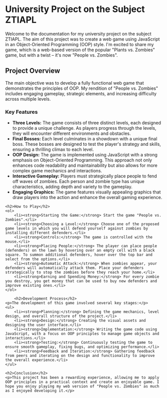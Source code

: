 <h1>University Project on the Subject ZTIAPL</h1>
<p>Welcome to the documentation for my university project on the subject ZTIAPL. The aim of this project was to create a web game using JavaScript in an Object-Oriented Programming (OOP) style. I'm excited to        share my game, which is a web-based version of the popular "Plants vs. Zombies" game, but with a twist – it's now "People vs. Zombies".</p>
    
<h2>Project Overview</h2>
    
<p>The main objective was to develop a fully functional web game that demonstrates the principles of OOP. My rendition of "People vs. Zombies" includes engaging gameplay, strategic elements, and increasing difficulty across multiple levels.</p>

  <h3>Key Features</h3>
    <ul>
        <li><strong>Three Levels:</strong> The game consists of three distinct levels, each designed to provide a unique challenge. As players progress through the levels, they will encounter different environments and obstacles.</li>
        <li><strong>Final Bosses:</strong> Each level culminates in a showdown with a unique final boss. These bosses are designed to test the player's strategy and skills, ensuring a thrilling climax to each level.</li>
        <li><strong>OOP Design:</strong> The game is implemented using JavaScript with a strong emphasis on Object-Oriented Programming. This approach not only enhances code readability and maintainability but also allows for more complex game mechanics and interactions.</li>
        <li><strong>Interactive Gameplay:</strong> Players must strategically place people to fend off waves of zombies. Each person and zombie type has unique characteristics, adding depth and variety to the gameplay.</li>
        <li><strong>Engaging Graphics:</strong> The game features visually appealing graphics that draw players into the action and enhance the overall gaming experience.</li>
    </ul>

    <h2>How to Play</h2>
    <ol>
        <li><strong>Starting the Game:</strong> Start the game "People vs. Zombies".</li>
        <li><strong>Choosing a Level:</strong> Choose one of the proposed game levels in which you will defend yourself against zombies by installing different defenders.</li>
        <li><strong>Controls:</strong> The game is controlled with the mouse.</li>
        <li><strong>Placing People:</strong> The player can place people (defenders) on the lawn by hovering over an empty cell with a black square. To summon additional defenders, hover over the top bar and select from the options.</li>
        <li><strong>Automatic Attack:</strong> When zombies appear, your defenders will automatically attack them. Place your defenders strategically to stop the zombies before they reach your home.</li>
        <li><strong>Earning and Spending Money:</strong> For every zombie you destroy, you get money that can be used to buy new defenders and improve existing ones.</li>
    </ol>

        <h2>Development Process</h2>
    <p>The development of this game involved several key stages:</p>
    <ul>
        <li><strong>Planning:</strong> Defining the game mechanics, level design, and overall structure of the project.</li>
        <li><strong>Design:</strong> Creating the visual assets and designing the user interface.</li>
        <li><strong>Implementation:</strong> Writing the game code using JavaScript, with a focus on OOP principles to manage game objects and interactions.</li>
        <li><strong>Testing:</strong> Continuously testing the game to ensure smooth gameplay, fixing bugs, and optimizing performance.</li>
        <li><strong>Feedback and Iteration:</strong> Gathering feedback from peers and iterating on the design and functionality to improve the overall experience.</li>
    </ul>

    <h2>Conclusion</h2>
    <p>This project has been a rewarding experience, allowing me to apply OOP principles in a practical context and create an enjoyable game. I hope you enjoy playing my web version of "People vs. Zombies" as much as I enjoyed developing it.</p>
